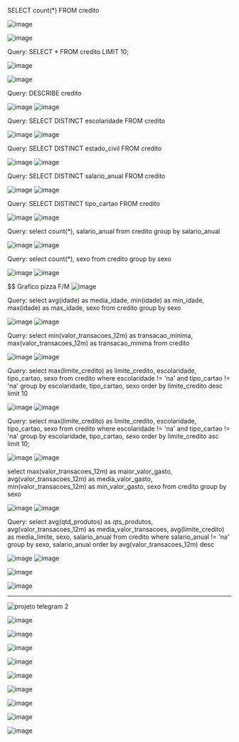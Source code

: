 SELECT count(*) FROM credito

![image](https://github.com/JosueMorfim/Analise_Credito_SQL/assets/141301164/f8acc616-f7f2-4a7b-8731-c00fd02d2956)

![image](https://github.com/JosueMorfim/Analise_Credito_SQL/assets/141301164/0c6e62f6-4b19-4cff-8014-a7204450f20d)


Query: SELECT * FROM credito LIMIT 10;

![image](https://github.com/JosueMorfim/Analise_Credito_SQL/assets/141301164/54081c8e-a20d-4935-ab1d-b7723b0b23c6)

![image](https://github.com/JosueMorfim/Analise_Credito_SQL/assets/141301164/963605cf-6257-401d-910f-7dc770bd83d9)

Query: DESCRIBE credito

![image](https://github.com/JosueMorfim/Analise_Credito_SQL/assets/141301164/d88d537e-53e8-42a3-8fb2-270768ba3cc5)
![image](https://github.com/JosueMorfim/Analise_Credito_SQL/assets/141301164/88bd74b1-4716-419a-9f43-918788c9a0c8)

Query: SELECT DISTINCT escolaridade FROM credito

![image](https://github.com/JosueMorfim/Analise_Credito_SQL/assets/141301164/961a9e03-44a0-4fb5-8564-e333a2c16636)
![image](https://github.com/JosueMorfim/Analise_Credito_SQL/assets/141301164/69efad02-787c-4b03-bd4f-d53f262eaef5)

Query: SELECT DISTINCT estado_civil FROM credito

![image](https://github.com/JosueMorfim/Analise_Credito_SQL/assets/141301164/cc2fab6e-5412-4415-a503-0218dd14b864)
![image](https://github.com/JosueMorfim/Analise_Credito_SQL/assets/141301164/092da1ea-5983-4c00-8672-2f2606cc9581)

Query: SELECT DISTINCT salario_anual FROM credito

![image](https://github.com/JosueMorfim/Analise_Credito_SQL/assets/141301164/75c3bc7e-5653-4305-8d30-f0f2ce6bb3cd)
![image](https://github.com/JosueMorfim/Analise_Credito_SQL/assets/141301164/4e7907ea-053c-4329-a070-0e439ff920b4)

Query: SELECT DISTINCT tipo_cartao FROM credito

![image](https://github.com/JosueMorfim/Analise_Credito_SQL/assets/141301164/972615ca-a37b-4067-9f86-5f3189957ed1)
![image](https://github.com/JosueMorfim/Analise_Credito_SQL/assets/141301164/8583c01d-7b17-4f6a-9ea0-43d6a1497447)

Query: select count(*), salario_anual from credito group by salario_anual

![image](https://github.com/JosueMorfim/Analise_Credito_SQL/assets/141301164/61ee0090-ea6d-47b6-b5c9-f3187df9446a)
![image](https://github.com/JosueMorfim/Analise_Credito_SQL/assets/141301164/a0079e31-3ab9-47e5-bd4d-a916c884f9e4)

Query: select count(*), sexo from credito group by sexo

![image](https://github.com/JosueMorfim/Analise_Credito_SQL/assets/141301164/51fec78a-37b7-41af-b9c0-e22aaab23d77)
![image](https://github.com/JosueMorfim/Analise_Credito_SQL/assets/141301164/ecdb3b23-8152-4455-a443-c964f4e58b50)



$$ Grafico pizza F/M
![image](https://github.com/JosueMorfim/Analise_Credito_SQL/assets/141301164/97b7e776-0972-4de3-854a-43102520f5d3)


Query: select avg(idade) as media_idade, min(idade) as min_idade, max(idade) as max_idade, sexo from credito group by sexo

![image](https://github.com/JosueMorfim/Analise_Credito_SQL/assets/141301164/b3625d94-3e5f-48e1-bdec-b4a0839b273c)
![image](https://github.com/JosueMorfim/Analise_Credito_SQL/assets/141301164/b5f9621a-52b7-450a-8215-ebc0a669f2b0)

Query: select min(valor_transacoes_12m) as transacao_minima, max(valor_transacoes_12m) as transacao_minima from credito

![image](https://github.com/JosueMorfim/Analise_Credito_SQL/assets/141301164/721ed4f4-bc9e-485d-b961-5b6e3f88b62a)
![image](https://github.com/JosueMorfim/Analise_Credito_SQL/assets/141301164/0100c727-29c5-4ed7-a452-9980fe8249ab)

Query: select max(limite_credito) as limite_credito, escolaridade, tipo_cartao, sexo from credito where escolaridade != 'na' and tipo_cartao != 'na' group by escolaridade, tipo_cartao, sexo order by limite_credito desc limit 10

![image](https://github.com/JosueMorfim/Analise_Credito_SQL/assets/141301164/8d950774-d8ad-4064-a3c1-4d4a8919140b)
![image](https://github.com/JosueMorfim/Analise_Credito_SQL/assets/141301164/e0cf5d89-7676-415d-bb50-64481c18a33a)


Query: select max(limite_credito) as limite_credito, escolaridade, tipo_cartao, sexo from credito where escolaridade != 'na' and tipo_cartao != 'na' group by escolaridade, tipo_cartao, sexo order by limite_credito asc limit 10;

![image](https://github.com/JosueMorfim/Analise_Credito_SQL/assets/141301164/e2cca9bc-e97b-4a69-8639-5401b3ff9a03)
![image](https://github.com/JosueMorfim/Analise_Credito_SQL/assets/141301164/223bc4de-cc8f-4585-99eb-78467a141ff9)

 select max(valor_transacoes_12m) as maior_valor_gasto, avg(valor_transacoes_12m) as media_valor_gasto, min(valor_transacoes_12m) as min_valor_gasto, sexo from credito group by sexo

![image](https://github.com/JosueMorfim/Analise_Credito_SQL/assets/141301164/c63fec6a-4976-4e2d-b892-4f9dc6af922a)
![image](https://github.com/JosueMorfim/Analise_Credito_SQL/assets/141301164/0b8e5b4a-fd43-4b1b-b1e2-dfce6cbb676b)

Query: select avg(qtd_produtos) as qts_produtos, avg(valor_transacoes_12m) as media_valor_transacoes, avg(limite_credito) as media_limite, sexo, salario_anual from credito where salario_anual != 'na' group by sexo, salario_anual order by avg(valor_transacoes_12m) desc

![image](https://github.com/JosueMorfim/Analise_Credito_SQL/assets/141301164/7372c28c-fe49-4b2c-a47c-3a2f0061db09)
![image](https://github.com/JosueMorfim/Analise_Credito_SQL/assets/141301164/3dcda4c5-d935-47e8-b9dc-1b2a0f39323f)


![image](https://github.com/JosueMorfim/Analise_Credito_SQL/assets/141301164/8c71202c-49f4-4d69-a50a-93ad10b98035)



![image](https://github.com/JosueMorfim/Analise_Credito_SQL/assets/141301164/6a01b517-2c5b-4a78-ae85-0b19a2a271d8)


-------



![projeto telegram 2](https://github.com/JosueMorfim/Analise_Credito_SQL/assets/141301164/4c08838a-44b3-4bde-8c60-d2d0f27637d4)

![image](https://github.com/JosueMorfim/Analise_Credito_SQL/assets/141301164/b36995d2-4ac9-4917-9952-47f68ca34f16)

![image](https://github.com/JosueMorfim/Analise_Credito_SQL/assets/141301164/c2e3d6dd-2ae5-4cb1-9010-d7d3806f261e)

![image](https://github.com/JosueMorfim/Analise_Credito_SQL/assets/141301164/1cceab3d-20d2-4498-ae3b-cd1c053867b9)

![image](https://github.com/JosueMorfim/Analise_Credito_SQL/assets/141301164/a58839da-25fe-4cb7-abdb-349e04b6945e)

![image](https://github.com/JosueMorfim/Analise_Credito_SQL/assets/141301164/5c921b22-1fbb-4639-99e5-d667b001e813)

![image](https://github.com/JosueMorfim/Analise_Credito_SQL/assets/141301164/901c03b9-ed04-4f0f-a1c5-33aae38fca46)

![image](https://github.com/JosueMorfim/Analise_Credito_SQL/assets/141301164/c00cbfa9-a7fa-447a-b165-9316fe6e0ecf)






![image](https://github.com/JosueMorfim/Analise_Credito_SQL/assets/141301164/3c7fc8a8-6141-428d-80db-c0aca073d32d)

![image](https://github.com/JosueMorfim/Analise_Credito_SQL/assets/141301164/ddd7fed7-a0e5-4664-a9ef-3ace126705e3)




















